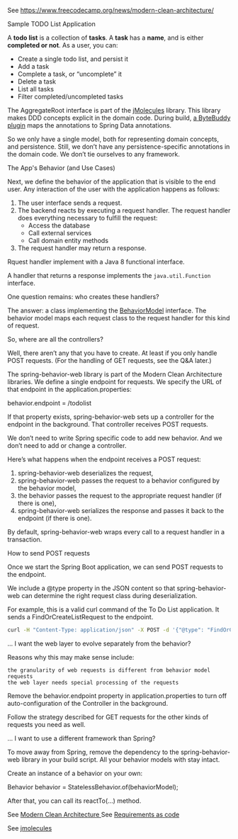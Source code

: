 See https://www.freecodecamp.org/news/modern-clean-architecture/


Sample TODO List Application

A **todo list** is a collection of **tasks**. A **task** has a **name**, and is either **completed or not**. As a user, you can:

- Create a single todo list, and persist it
- Add a task
- Complete a task, or “uncomplete” it
- Delete a task
- List all tasks
- Filter completed/uncompleted tasks


The AggregateRoot interface is part of the [jMolecules](https://github.com/xmolecules/jmolecules) library. This library makes DDD concepts explicit in the domain code. During build, [a ByteBuddy plugin](https://github.com/xmolecules/jmolecules-integrations/tree/main/jmolecules-bytebuddy) maps the annotations to Spring Data annotations.

So we only have a single model, both for representing domain concepts, and persistence. Still, we don’t have any persistence-specific annotations in the domain code. We don’t tie ourselves to any framework.


The App's Behavior (and Use Cases)

Next, we define the behavior of the application that is visible to the end user. Any interaction of the user with the application happens as follows:

1. The user interface sends a request.
2. The backend reacts by executing a request handler. The request handler does everything necessary to fulfill the request:
	- Access the database
	- Call external services
	- Call domain entity methods
3. The request handler may return a response.

Rquest handler implement with a Java 8 functional interface.

A handler that returns a response implements the `java.util.Function` interface.

One question remains: who creates these handlers?

The answer: a class implementing the [BehaviorModel](https://github.com/bertilmuth/requirementsascode/blob/master/requirementsascodecore/src/main/java/org/requirementsascode/BehaviorModel.java) interface. The behavior model maps each request class to the request handler for this kind of request.


So, where are all the controllers?

Well, there aren’t any that you have to create. At least if you only handle POST requests. (For the handling of GET requests, see the Q&A later.)

The spring-behavior-web library is part of the Modern Clean Architecture libraries. We define a single endpoint for requests. We specify the URL of that endpoint in the application.properties:

behavior.endpoint = /todolist

 If that property exists, spring-behavior-web sets up a controller for the endpoint in the background. That controller receives POST requests.

We don’t need to write Spring specific code to add new behavior. And we don’t need to add or change a controller.

Here’s what happens when the endpoint receives a POST request:

1. spring-behavior-web deserializes the request,
2. spring-behavior-web passes the request to a behavior configured by the behavior model,
3. the behavior passes the request to the appropriate request handler (if there is one),
4. spring-behavior-web serializes the response and passes it back to the endpoint (if there is one).

By default, spring-behavior-web wraps every call to a request handler in a transaction.

How to send POST requests

Once we start the Spring Boot application, we can send POST requests to the endpoint.

We include a @type property in the JSON content so that spring-behavior-web can determine the right request class during deserialization.

For example, this is a valid curl command of the To Do List application. It sends a FindOrCreateListRequest to the endpoint.

```sh
curl -H "Content-Type: application/json" -X POST -d '{"@type": "FindOrCreateListRequest"}' http://localhost:8080/todolist
```

… I want the web layer to evolve separately from the behavior?

Reasons why this may make sense include:

    the granularity of web requests is different from behavior model requests
    the web layer needs special processing of the requests

Remove the behavior.endpoint property in application.properties to turn off auto-configuration of the Controller in the background.

Follow the strategy described for GET requests for the other kinds of requests you need as well.

… I want to use a different framework than Spring?

To move away from Spring, remove the dependency to the spring-behavior-web library in your build script. All your behavior models with stay intact.

Create an instance of a behavior on your own:

Behavior behavior = StatelessBehavior.of(behaviorModel);

After that, you can call its reactTo(…) method.


See [ Modern Clean Architecture ](https://github.com/bertilmuth/modern-clean-architecture/)
See [Requirements as code](https://github.com/bertilmuth/requirementsascode)

See [jmolecules](https://github.com/xmolecules/jmolecules)

